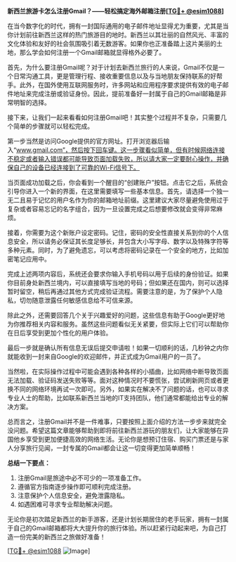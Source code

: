 **新西兰旅游卡怎么注册Gmail？——轻松搞定海外邮箱注册[[TG💪+ @esim1088](https://t.me/s/esim1088)]**

在当今数字化的时代，拥有一封国际通用的电子邮件地址显得尤为重要，尤其是当你计划前往新西兰这样的热门旅游目的地时。新西兰以其壮丽的自然风光、丰富的文化体验和友好的社会氛围吸引着无数游客。如果你也正准备踏上这片美丽的土地，那么学会如何注册一个Gmail邮箱就显得格外必要了。

首先，为什么要注册Gmail呢？对于计划去新西兰旅行的人来说，Gmail不仅是一个日常沟通工具，更是管理行程、接收重要信息以及与当地朋友保持联系的好帮手。此外，在国外使用互联网服务时，许多网站和应用程序要求提供有效的电子邮件地址来完成注册或验证身份。因此，提前准备好一封属于自己的Gmail邮箱是非常明智的选择。

接下来，让我们一起来看看如何注册Gmail吧！其实整个过程并不复杂，只需要几个简单的步骤就可以轻松完成。

第一步当然是访问Google提供的官方网址。打开浏览器后输入“www.gmail.com”，然后按下回车键。这一步骤看似简单，但有时候网络连接不稳定或者输入错误都可能导致页面加载失败，所以请大家一定要耐心操作，并确保自己的设备已经连接到了可靠的Wi-Fi信号下。

当页面成功加载之后，你会看到一个醒目的“创建账户”按钮。点击它之后，系统会引导你进入一个新的界面，在这里需要填写一些基本信息。首先，请选择一个独一无二且易于记忆的用户名作为你的邮箱地址前缀。这里建议大家尽量避免使用过于复杂或者容易忘记的名字组合，因为一旦设置完成之后想要修改就会变得非常麻烦。

接着，你需要为这个新账户设定密码。记住，密码的安全性直接关系到你的个人信息安全，所以请务必保证其长度足够长，并包含大小写字母、数字以及特殊字符等多种元素。同时，为了避免遗忘，可以考虑将密码记录在一个安全的地方，比如加密笔记应用中。

完成上述两项内容后，系统还会要求你输入手机号码以用于后续的身份验证。如果你目前身处新西兰境内，可以直接填写当地的号码；但如果还在国内，则可以选择暂时留空，稍后再通过其他方式完成验证流程。需要注意的是，为了保护个人隐私，切勿随意泄露任何敏感信息给不可信来源。

除此之外，还需要回答几个关于兴趣爱好的问题，这些信息有助于Google更好地为你推荐相关内容和服务。虽然这些问题看似无关紧要，但实际上它们可以帮助你在日后享受到更加个性化的用户体验。

最后一步就是确认所有信息无误后提交申请啦！如果一切顺利的话，几秒钟之内你就能收到一封来自Google的欢迎邮件，并正式成为Gmail用户的一员了。

当然啦，在实际操作过程中可能会遇到各种各样的小插曲，比如网络中断导致页面无法加载、验证码发送失败等等。面对这种情况时不要慌张，尝试刷新网页或者更换不同的网络环境再试一次即可。另外，如果实在解决不了问题的话，也可以寻求专业人士的帮助，比如联系新西兰当地的IT支持团队，他们通常都能给出专业的解决方案。

总而言之，注册Gmail并不是一件难事，只要按照上面介绍的方法一步步来就完全没问题。希望这篇文章能够帮助到即将前往新西兰游玩的朋友们，让大家能够在异国他乡享受到更加便捷高效的网络生活。无论你是想预订住宿、购买门票还是与家人分享旅行见闻，一封专属的Gmail都会让这一切变得更加简单顺畅！

**总结一下要点：**
1. 注册Gmail是旅途中必不可少的一项准备工作。
2. 遵循官方指南逐步操作即可顺利完成注册。
3. 注意保护个人信息安全，避免泄露隐私。
4. 如遇困难可寻求专业帮助解决问题。

无论你是初次踏足新西兰的新手游客，还是计划长期居住的老手玩家，拥有一封属于自己的Gmail邮箱都将大大提升你的旅行体验。所以赶紧行动起来吧，为自己打造一份完美的新西兰之旅做好准备！

[[TG💪+ @esim1088](https://t.me/s/esim1088) ![Image](https://i.postimg.cc/4NQfJmqS/Snipaste-2025-05-13-00-14-12.png)]
